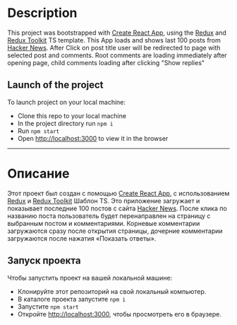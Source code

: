 # Description

This project was bootstrapped with [Create React App](https://github.com/facebook/create-react-app), using the [Redux](https://redux.js.org/) and [Redux Toolkit](https://redux-toolkit.js.org/) TS template.
This App loads and shows last 100 posts from [Hacker News](https://news.ycombinator.com/newest).
After Click on post title user will be redirected to page with selected post and comments.
Root comments are loading immediately after opening page, child comments loading after clicking "Show replies"

## Launch of the project

To launch project on your local machine:

- Clone this repo to your local machine
- In the project directory run `npm i`
- Run `npm start`
- Open [http://localhost:3000](http://localhost:3000) to view it in the browser

---

# Описание

Этот проект был создан с помощью [Create React App](https://github.com/facebook/create-react-app), с использованием [Redux](https://redux.js.org/) и [Redux Toolkit](https://redux-toolkit.js.org/) Шаблон TS.
Это приложение загружает и показывает последние 100 постов с сайта [Hacker News](https://news.ycombinator.com/newest).
После клика по названию поста пользователь будет перенаправлен на страницу с выбранным постом и комментариями.
Корневые комментарии загружаются сразу после открытия страницы, дочерние комментарии загружаются после нажатия «Показать ответы».

## Запуск проекта

Чтобы запустить проект на вашей локальной машине:

- Клонируйте этот репозиторий на свой локальный компьютер.
- В каталоге проекта запустите `npm i`
- Запустите `npm start`
- Откройте [http://localhost:3000](http://localhost:3000), чтобы просмотреть его в браузере.
